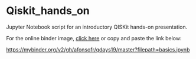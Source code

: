 # Qiskit_hands_on
Jupyter Notebook script for an introductory QISKit hands-on presentation.

For the online binder image, [click here](https://mybinder.org/v2/gh/afonsofr/qdays19/master?filepath=basics.ipynb) or copy and paste the link below:

https://mybinder.org/v2/gh/afonsofr/qdays19/master?filepath=basics.ipynb
